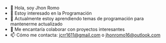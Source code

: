 - 👋 Hola, soy Jhon Romo
- 👀 Estoy interesado en la Programación
- 🌱 Actualmente estoy aprendiendo temas de programación para mantenerme actualizado
- 💞️ Me encantaría colaborar con proyectos interesantes
- 📫 Cómo me contacta: jcrr1611@gmail.com o jhonromo16@outlook.com

<!---
jromo16/jromo16 is a ✨ special ✨ repository because its `README.md` (this file) appears on your GitHub profile.
You can click the Preview link to take a look at your changes.
--->
